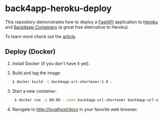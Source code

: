 # back4app-heroku-deploy

This repository demonstrates how to deploy a [FastAPI](https://fastapi.tiangolo.com/lo/) application to [Heroku](https://www.heroku.com/) and [Back4app Containers](https://www.back4app.com/container-as-a-service-caas) (a great free alternative to Heroku).

To learn more check out the [article](#).

## Deploy (Docker)

1. Install Docker (if you don't have it yet).

2. Build and tag the image:
    ```sh
    $ docker build -t back4app-url-shortener:1.0 .
    ```

3. Start a new container:
   ```sh
    $ docker run -p 80:80 --name back4app-url-shortener back4app-url-shortener:1.0
    ```

4. Navigate to [http://localhost/docs](http://localhost/docs) in your favorite web browser.
